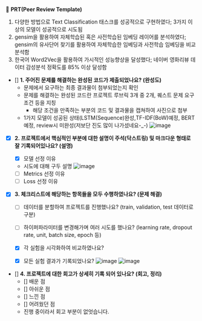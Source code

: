 🔑 **PRT(Peer Review Template)**
1. 다양한 방법으로 Text Classification 태스크를 성공적으로 구현하였다; 3가지 이상의 모델이 성공적으로 시도됨
2. gensim을 활용하여 자체학습된 혹은 사전학습된 임베딩 레이어를 분석하였다; gensim의 유사단어 찾기를 활용하여 자체학습한 임베딩과 사전학습 임베딩을 비교 분석함
3. 한국어 Word2Vec을 활용하여 가시적인 성능향상을 달성했다; 네이버 영화리뷰 데이터 감성분석 정확도를 85% 이상 달성함

- []  **1. 주어진 문제를 해결하는 완성된 코드가 제출되었나요? (완성도)**
    - 문제에서 요구하는 최종 결과물이 첨부되었는지 확인
    - 문제를 해결하는 완성된 코드란 프로젝트 루브릭 3개 중 2개, 
    퀘스트 문제 요구조건 등을 지칭
        - 해당 조건을 만족하는 부분의 코드 및 결과물을 캡쳐하여 사진으로 첨부
    * 1가지 모델이 성공된 상태(LSTM(Sequence)완성,TF-IDF(BoW)예정, BERT예정, review시 미완성(저보단 진도 많이 나가셨네요-_-)
     ![image](https://github.com/soysoj/sentiment_classification/assets/23303852/f748b08c-80fe-45f2-9df8-8437a205ffdd)
     

- [x]  **2. 프로젝트에서 핵심적인 부분에 대한 설명이 주석(닥스트링) 및 마크다운 형태로 잘 기록되어있나요? (설명)**
    - [x]  모델 선정 이유
      * 시도에 대해 구두 설명
    ![image](https://github.com/soysoj/sentiment_classification/assets/23303852/1d02b92b-7668-4c72-86c3-be24703aaa89)

    - [ ]  Metrics 선정 이유
    - [ ]  Loss 선정 이유

- [x]  **3. 체크리스트에 해당하는 항목들을 모두 수행하였나요? (문제 해결)**
    - [ ]  데이터를 분할하여 프로젝트를 진행했나요? (train, validation, test 데이터로 구분)
    - [ ]  하이퍼파라미터를 변경해가며 여러 시도를 했나요? (learning rate, dropout rate, unit, batch size, epoch 등)
    - [x]  각 실험을 시각화하여 비교하였나요?
    - [x]  모든 실험 결과가 기록되었나요?
    ![image](https://github.com/soysoj/sentiment_classification/assets/23303852/e2ae7d46-a21f-4ed0-886b-aca526c81c8c)
    ![image](https://github.com/soysoj/sentiment_classification/assets/23303852/e50cb8bd-59c0-40c0-9763-3a5166a94898)

       
- []  **4. 프로젝트에 대한 회고가 상세히 기록 되어 있나요? (회고, 정리)**
    - []  배운 점
    - []  아쉬운 점
    - []  느낀 점
    - []  어려웠던 점
  * 진행 중이라서 회고 부분이 없엇습니다.
   
